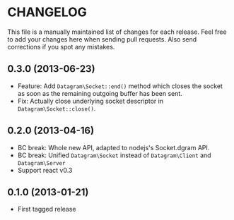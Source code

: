 # CHANGELOG

This file is a manually maintained list of changes for each release. Feel free
to add your changes here when sending pull requests. Also send corrections if
you spot any mistakes.

## 0.3.0 (2013-06-23)

* Feature: Add `Datagram\Socket::end()` method which closes the socket as soon
as the remaining outgoing buffer has been sent.
* Fix: Actually close underlying socket descriptor in `Datagram\Socket::close()`.

## 0.2.0 (2013-04-16)

* BC break: Whole new API, adapted to nodejs's Socket.dgram API.
* BC break: Unified `Datagram\Socket` instead of `Datagram\Client` and `Datagram\Server`
* Support react v0.3

## 0.1.0 (2013-01-21)

* First tagged release


